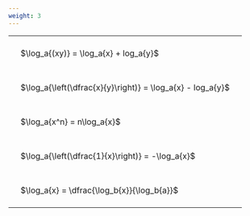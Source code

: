 ```yaml
---
weight: 3
---
```


<style type="text/css">
#T_7d30d th.col_heading {
  text-align: left;
  font-size: 1em;
}
#T_7d30d td {
  text-align: left;
  font-size: 1em;
  padding: 1.5em;
}
</style>
<table id="T_7d30d">
  <thead>
  </thead>
  <tbody>
    <tr>
      <td id="T_7d30d_row0_col0" class="data row0 col0" >$\log_a{(xy)} = \log_a{x} + log_a{y}$</td>
    </tr>
    <tr>
      <td id="T_7d30d_row1_col0" class="data row1 col0" >$\log_a{\left(\dfrac{x}{y}\right)} = \log_a{x} - log_a{y}$</td>
    </tr>
    <tr>
      <td id="T_7d30d_row2_col0" class="data row2 col0" >$\log_a{x^n} = n\log_a{x}$</td>
    </tr>
    <tr>
      <td id="T_7d30d_row3_col0" class="data row3 col0" >$\log_a{\left(\dfrac{1}{x}\right)} = -\log_a{x}$</td>
    </tr>
    <tr>
      <td id="T_7d30d_row4_col0" class="data row4 col0" >$\log_a{x} = \dfrac{\log_b{x}}{\log_b{a}}$</td>
    </tr>
  </tbody>
</table>
